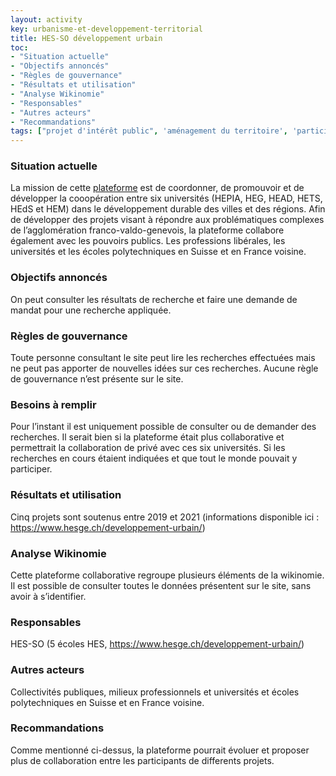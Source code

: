 ```yaml
---
layout: activity
key: urbanisme-et-developpement-territorial
title: HES-SO développement urbain
toc:
- "Situation actuelle"
- "Objectifs annoncés"
- "Règles de gouvernance"
- "Résultats et utilisation"
- "Analyse Wikinomie"
- "Responsables"
- "Autres acteurs"
- "Recommandations"
tags: ["projet d'intérêt public", 'aménagement du territoire', 'participation']
---
```


### Situation actuelle

La mission de cette [plateforme](https://www.hesge.ch/developpement-urbain/) est de coordonner, de promouvoir et de développer la cooopération entre six universités (HEPIA, HEG, HEAD, HETS, HEdS et HEM) dans le développement durable des villes et des régions. Afin de développer des projets visant à répondre aux problématiques complexes de l’agglomération franco-valdo-genevois, la plateforme collabore également avec les pouvoirs publics. Les professions libérales, les universités et les écoles polytechniques en Suisse et en France voisine.


### Objectifs annoncés

On peut consulter les résultats de recherche et faire une demande de mandat pour une recherche appliquée. 


### Règles de gouvernance

Toute personne consultant le site peut lire les recherches effectuées mais ne peut pas apporter de nouvelles idées sur ces recherches.
Aucune règle de gouvernance n’est présente sur le site. 


### Besoins à remplir

Pour l’instant il est uniquement possible de consulter ou de demander des recherches. Il serait bien si la plateforme était plus collaborative et permettrait la collaboration de privé avec ces six universités. Si les recherches en cours étaient indiquées et que tout le monde pouvait y participer.


### Résultats et utilisation

Cinq projets sont soutenus entre 2019 et 2021 (informations disponible ici : https://www.hesge.ch/developpement-urbain/)


### Analyse Wikinomie

Cette plateforme collaborative regroupe plusieurs éléments de la wikinomie. Il est possible de consulter toutes le données présentent sur le site, sans avoir à s’identifier. 


### Responsables

HES-SO (5 écoles HES, https://www.hesge.ch/developpement-urbain/)


### Autres acteurs

Collectivités publiques, milieux professionnels et universités et écoles polytechniques en Suisse et en France voisine.


### Recommandations

Comme mentionné ci-dessus, la plateforme pourrait évoluer et proposer plus de collaboration entre les participants de differents projets.